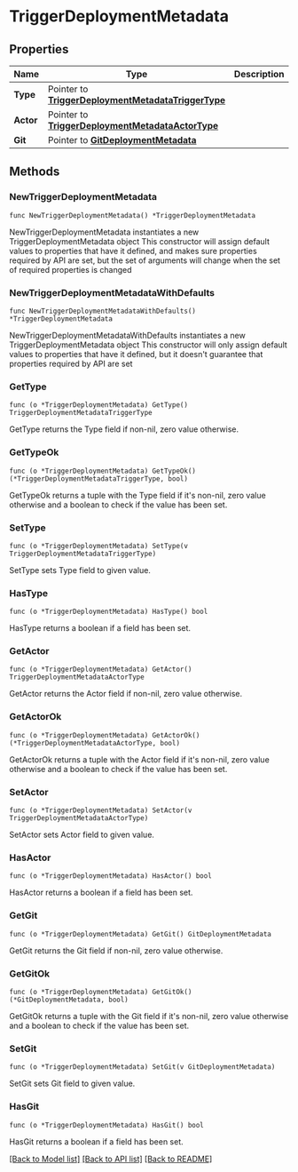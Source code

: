 # TriggerDeploymentMetadata

## Properties

Name | Type | Description | Notes
------------ | ------------- | ------------- | -------------
**Type** | Pointer to [**TriggerDeploymentMetadataTriggerType**](TriggerDeploymentMetadataTriggerType.md) |  | [optional] [default to TRIGGERDEPLOYMENTMETADATATRIGGERTYPE_UNKNOWN_TYPE]
**Actor** | Pointer to [**TriggerDeploymentMetadataActorType**](TriggerDeploymentMetadataActorType.md) |  | [optional] [default to TRIGGERDEPLOYMENTMETADATAACTORTYPE_UNKNOWN_ACTOR]
**Git** | Pointer to [**GitDeploymentMetadata**](GitDeploymentMetadata.md) |  | [optional] 

## Methods

### NewTriggerDeploymentMetadata

`func NewTriggerDeploymentMetadata() *TriggerDeploymentMetadata`

NewTriggerDeploymentMetadata instantiates a new TriggerDeploymentMetadata object
This constructor will assign default values to properties that have it defined,
and makes sure properties required by API are set, but the set of arguments
will change when the set of required properties is changed

### NewTriggerDeploymentMetadataWithDefaults

`func NewTriggerDeploymentMetadataWithDefaults() *TriggerDeploymentMetadata`

NewTriggerDeploymentMetadataWithDefaults instantiates a new TriggerDeploymentMetadata object
This constructor will only assign default values to properties that have it defined,
but it doesn't guarantee that properties required by API are set

### GetType

`func (o *TriggerDeploymentMetadata) GetType() TriggerDeploymentMetadataTriggerType`

GetType returns the Type field if non-nil, zero value otherwise.

### GetTypeOk

`func (o *TriggerDeploymentMetadata) GetTypeOk() (*TriggerDeploymentMetadataTriggerType, bool)`

GetTypeOk returns a tuple with the Type field if it's non-nil, zero value otherwise
and a boolean to check if the value has been set.

### SetType

`func (o *TriggerDeploymentMetadata) SetType(v TriggerDeploymentMetadataTriggerType)`

SetType sets Type field to given value.

### HasType

`func (o *TriggerDeploymentMetadata) HasType() bool`

HasType returns a boolean if a field has been set.

### GetActor

`func (o *TriggerDeploymentMetadata) GetActor() TriggerDeploymentMetadataActorType`

GetActor returns the Actor field if non-nil, zero value otherwise.

### GetActorOk

`func (o *TriggerDeploymentMetadata) GetActorOk() (*TriggerDeploymentMetadataActorType, bool)`

GetActorOk returns a tuple with the Actor field if it's non-nil, zero value otherwise
and a boolean to check if the value has been set.

### SetActor

`func (o *TriggerDeploymentMetadata) SetActor(v TriggerDeploymentMetadataActorType)`

SetActor sets Actor field to given value.

### HasActor

`func (o *TriggerDeploymentMetadata) HasActor() bool`

HasActor returns a boolean if a field has been set.

### GetGit

`func (o *TriggerDeploymentMetadata) GetGit() GitDeploymentMetadata`

GetGit returns the Git field if non-nil, zero value otherwise.

### GetGitOk

`func (o *TriggerDeploymentMetadata) GetGitOk() (*GitDeploymentMetadata, bool)`

GetGitOk returns a tuple with the Git field if it's non-nil, zero value otherwise
and a boolean to check if the value has been set.

### SetGit

`func (o *TriggerDeploymentMetadata) SetGit(v GitDeploymentMetadata)`

SetGit sets Git field to given value.

### HasGit

`func (o *TriggerDeploymentMetadata) HasGit() bool`

HasGit returns a boolean if a field has been set.


[[Back to Model list]](../README.md#documentation-for-models) [[Back to API list]](../README.md#documentation-for-api-endpoints) [[Back to README]](../README.md)


